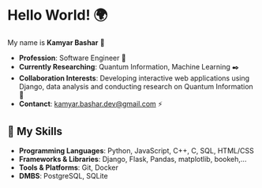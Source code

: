 # Hello World! 🌍

My name is **Kamyar Bashar** 👋

- **Profession**: Software Engineer 🔧
- **Currently Researching**: Quantum Information, Machine Learning ✒️
- **Collaboration Interests**: Developing interactive web applications using Django, data analysis and conducting research on Quantum Information 🤝
- **Contanct**: kamyar.bashar.dev@gmail.com ⚡

  
## 🦾 My Skills

- **Programming Languages**: Python, JavaScript, C++, C, SQL, HTML/CSS
- **Frameworks & Libraries**: Django, Flask, Pandas, matplotlib, bookeh,...
- **Tools & Platforms**: Git, Docker
- **DMBS**: PostgreSQL, SQLite 
